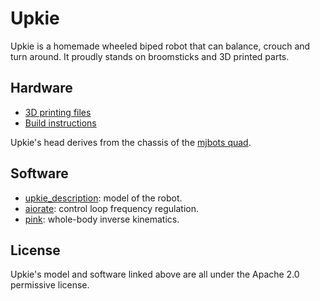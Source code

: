 # Upkie

Upkie is a homemade wheeled biped robot that can balance, crouch and turn around. It proudly stands on broomsticks and 3D printed parts.

## Hardware

- [3D printing files](https://www.printables.com/model/127831-upkie-wheeled-biped-robot/files)
- [Build instructions](https://www.printables.com/model/127831-upkie-wheeled-biped-robot)

Upkie's head derives from the chassis of the [mjbots quad](https://github.com/mjbots/quad).

## Software

- [upkie\_description](https://github.com/tasts-robots/upkie_description): model of the robot.
- [aiorate](https://github.com/tasts-robots/aiorate): control loop frequency regulation.
- [pink](https://github.com/tasts-robots/pink): whole-body inverse kinematics.

## License

Upkie's model and software linked above are all under the Apache 2.0 permissive license.
